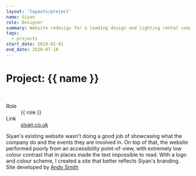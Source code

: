 ```yaml
---
layout: 'layouts/project'
name: Siyan
role: Designer
summary: Website redesign for a leading design and lighting rental company.
tags:
  - projects
start_date: 2020-01-01
end_date: 2020-07-10
---
```


# Project: {{ name }}

<div class="image-wrapper">
  <img class="project-image project-image--multiple" src="/assets/project-images/siyan.png" alt="" role="presentation">
  <img class="project-image project-image--multiple" src="/assets/project-images/siyan2.png" alt="" role="presentation">
</div>

<dl>
  <dt>Role</dt>
  <dd>{{ role }}</dd>

  <dt>Link</dt>
  <dd><a href="https://siyan.co.uk/">siyan.co.uk</a></dd>
</dl>

Siyan's existing website wasn't doing a good job of showcasing what the company do and the events they are involved in. On top of that, the website performed poorly from an accessibility point-of-view, with extremely low colour contrast that in places made the text impossible to read. With a logo and colour scheme, I created a site that better reflects Siyan's branding. Site developed by [Andy Smith](https://andyms.uk/)
